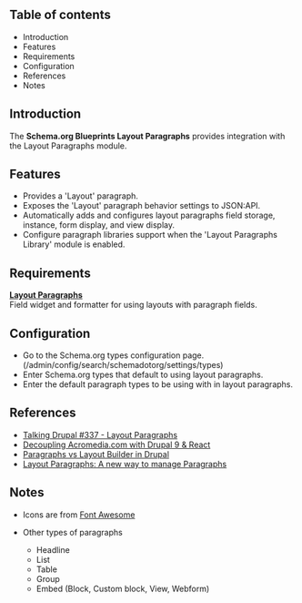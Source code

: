 Table of contents
-----------------

* Introduction
* Features
* Requirements
* Configuration
* References
* Notes


Introduction
------------

The **Schema.org Blueprints Layout Paragraphs** provides integration with
the Layout Paragraphs module.


Features
--------

- Provides a 'Layout' paragraph.
- Exposes the 'Layout' paragraph behavior settings to JSON:API.
- Automatically adds and configures layout paragraphs field storage,
  instance, form display, and view display.
- Configure paragraph libraries support when the 'Layout Paragraphs Library'
  module is enabled.


Requirements
------------

**[Layout Paragraphs](https://www.drupal.org/project/layout_paragraphs)**  
Field widget and formatter for using layouts with paragraph fields.


Configuration
-------------

- Go to the Schema.org types configuration page.
  (/admin/config/search/schemadotorg/settings/types)
- Enter Schema.org types that default to using layout paragraphs.
- Enter the default paragraph types to be using with in layout paragraphs.


References
----------

- [Talking Drupal #337 - Layout Paragraphs](https://www.talkingdrupal.com/337)
- [Decoupling Acromedia.com with Drupal 9 & React](https://www.acromedia.com/article/decoupling-acromediacom-with-drupal-9-react)
- [Paragraphs vs Layout Builder in Drupal](https://www.mediacurrent.com/videos/paragraphs-vs-layout-builder-drupal)
- [Layout Paragraphs: A new way to manage Paragraphs](https://www.morpht.com/blog/layout-paragraphs-new-way-manage-paragraphs)


Notes
-----

- Icons are from [Font Awesome](https://fontawesome.com/)

- Other types of paragraphs
  - Headline
  - List
  - Table
  - Group
  - Embed (Block, Custom block, View, Webform)

